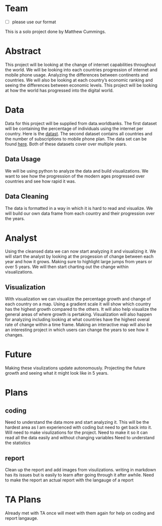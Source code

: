 # Team

- [ ] please use our format

This is a solo project done by Matthew Cummings.

# Abstract
This project will be looking at the change of internet capabilities throughout the world. We will be looking into each
countries progression of internet and mobile phone usage. Analyzing the differences between continents and countries. We will also be looking at each country’s economic ranking and seeing the
differences between economic levels. This project will be looking at how the world has progressed into the digital world.

# Data
Data for this project will be supplied from data.worldbanks. The first dataset will be containing the percentage of individuals using the internet per country.
Here is the [datast](https://data.worldbank.org/indicator/IT.NET.USER.ZS?most_recent_value_desc=true&view=map). The second dataset contains all countries and the number of subscriptions to mobile phone plan.
The data set can be found [here](https://data.worldbank.org/indicator/IT.CEL.SETS.P2?most_recent_value_desc=true). Both of these datasets cover over multiple years.

## Data Usage
We will be using python to analyze the data and build visualizations. We want to see how the progression of the modern ages progressed over countries and see how rapid it was.

## Data Cleaning
The data is formatted in a way in which it is hard to read and visualize. We will build our own data frame from each country and their progression over the years. 

# Analyst
Using the cleansed data we can now start analyzing it and visualizing it. We will start the analyst by looking at the progession of change between each year and how it grows. Making sure to highlight large jumps from years or over 5 years.
We will then start charting out the change within visualizations. 

## Visualization
With visualization we can visualize the percentage growth and change of each country on a map. Using a gradient scale it will show which country has the highest growth compared to the others. It will also help visualize the general areas of where growth is pertaking.
Visualization will also happen for analyzing including looking at what countries have the highest overal rate of change within a time frame. Making an interactive map will also be an interesting project in which users can change the years to see how it changes.

# Future
Making these visulizations update autonomously.
Projecting the future growth and seeing what it might look like in 5 years.

# Plans

## coding
Need to understand the data more and start analyzing it. This will be the hardest area as I am experienced with coding but need to get back into it.
Will need to make visulizations for the project.
Need to make it so it can read all the data easily and without changing variables
Need to understand the statistics

## report
Clean up the report and add images from visulizations. 
writing in markdown has its issues but is easily to learn after going through it after awhile.
Need to make the report an actual report with the langauge of a report

# TA Plans
Already met with TA once will meet with them again for help on coding and report langauge.

